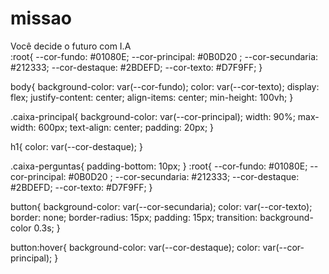 # missao
<!DOCTYPE html>
<html lang="pt-br">
<head>
<meta charset="UTF-8">
<meta name="viewport" content="width=device-width, initial-scale=1.0">
<link rel="stylesheet" href="style.css">
<title>Você decide o futuro com I.A</title>
</head>
<body>
<div class="caixa-principal">
<div class=" caixa-perguntas">
<div. caixa
<h1>Você decide o futuro com I.A</h1>
 
</div>
</body>
</html>
:root{
    --cor-fundo: #01080E;
    --cor-principal: #0B0D20 ;
    --cor-secundaria: #212333;
    --cor-destaque: #2BDEFD;
    --cor-texto: #D7F9FF;
}

body{
    background-color: var(--cor-fundo);
    color: var(--cor-texto);
    display: flex;
    justify-content: center;
    align-items: center;
    min-height: 100vh;
}

.caixa-principal{
    background-color: var(--cor-principal);
    width: 90%;
    max-width: 600px;
    text-align: center;
    padding: 20px;
}

h1{
    color: var(--cor-destaque);
}

.caixa-perguntas{
    padding-bottom: 10px;
}
:root{
    --cor-fundo: #01080E;
    --cor-principal: #0B0D20 ;
    --cor-secundaria: #212333;
    --cor-destaque: #2BDEFD;
    --cor-texto: #D7F9FF;
}

button{
    background-color: var(--cor-secundaria);
    color: var(--cor-texto);
    border: none;
    border-radius: 15px;
    padding: 15px;
    transition: background-color 0.3s;
}

button:hover{
    background-color: var(--cor-destaque);
    color: var(--cor-principal);
}